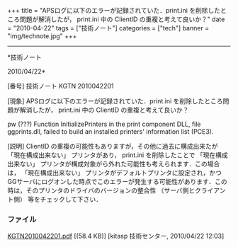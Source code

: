﻿+++
title = "APSログに以下のエラーが記録されていた．print.ini を削除したところ問題が解消したが， print.ini 中の ClientID の重複と考えて良いか？"
date = "2010-04-22"
tags = ["技術ノート"]
categories = ["tech"]
banner = "img/technote.jpg"
+++

-----------------------------------------------------------------------------------------------------------------------------

*技術ノート

2010/04/22*


[番号]
技術ノート KGTN 2010042201

[現象]
APSログに以下のエラーが記録されていた．print.ini
を削除したところ問題が解消したが， print.ini 中の ClientID
の重複と考えて良いか？

pw (???) Function InitializePrinters in the print component DLL, file
ggprints.dll, failed to build an installed printers' information list
(PCE3).

[説明]
ClientID の重複の可能性もありますが，その他に過去に構成出来たが
「現在構成出来ない」 プリンタがあり， print.ini を削除したことで
「現在構成出来ない」
プリンタが構成対象がら外れた可能性も考えられます．この場合は，
「現在構成出来ない」
プリンタがデフォルトプリンタに設定され，かつGGサーバにログオンした時点でこのエラーが発生する可能性があります．この時は，そのプリンタのドライバのバージョンの整合性
（サーバ側とクライアント側） 等をチェックして下さい．


### ファイル

 
 


[KGTN2010042201.pdf](http://techreport.kitasp.net/attachments/download/149/KGTN2010042201.pdf)
 [(58.4 KB)] [kitasp 技術センター, 2010/04/22
12:03]


 


 

